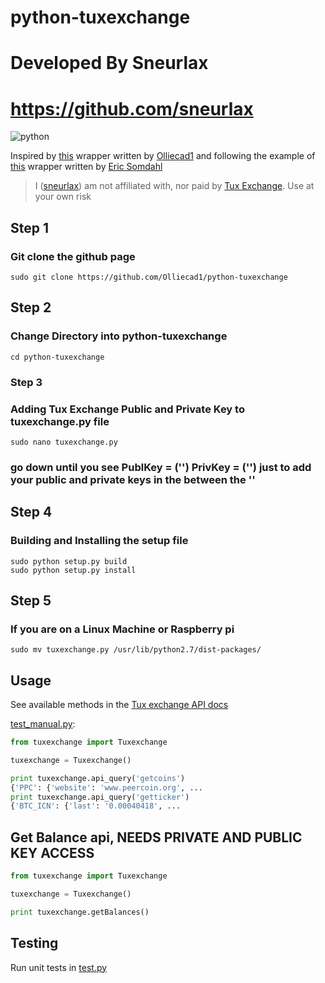 # python-tuxexchange

# Developed By Sneurlax
# https://github.com/sneurlax

![python](https://img.shields.io/badge/python-2.7-blue.svg)

Inspired by [this](https://github.com/Olliecad1/Tux_Exchange_Python) wrapper written by [Olliecad1](https://github.com/Olliecad1) and following the example of [this](https://github.com/ericsomdahl/python-bittrex) wrapper written by [Eric Somdahl](https://github.com/ericsomdahl)

> I ([sneurlax](https://github.com/sneurlax)) am not affiliated with, nor paid by [Tux Exchange](https://tuxexchange.com).  Use at your own risk

## Step 1

### Git clone the github page

```
sudo git clone https://github.com/Olliecad1/python-tuxexchange
```

## Step 2

### Change Directory into python-tuxexchange

```
cd python-tuxexchange
```

### Step 3

### Adding Tux Exchange Public and Private Key to tuxexchange.py file
```
sudo nano tuxexchange.py
```

### go down until you see PublKey = ('') PrivKey = ('') just to add your public and private keys in the between the ''

## Step 4

### Building and Installing the setup file

```
sudo python setup.py build
sudo python setup.py install
```

## Step 5

### If you are on a Linux Machine or Raspberry pi

```
sudo mv tuxexchange.py /usr/lib/python2.7/dist-packages/
```

## Usage

See available methods in the [Tux exchange API docs](https://tuxexchange.com/docs)

[test_manual.py](https://github.com/olliecad1/python-tuxexchange/blob/master/test_manual.py):
```python
from tuxexchange import Tuxexchange

tuxexchange = Tuxexchange()

print tuxexchange.api_query('getcoins')
{'PPC': {'website': 'www.peercoin.org', ...
print tuxexchange.api_query('getticker')
{'BTC_ICN': {'last': '0.00040418', ...
```

## Get Balance api, NEEDS PRIVATE AND PUBLIC KEY ACCESS

```python
from tuxexchange import Tuxexchange

tuxexchange = Tuxexchange()

print tuxexchange.getBalances()
```


## Testing

Run unit tests in [test.py](https://github.com/olliecad1/python-tuxexchange/blob/master/test.py)


